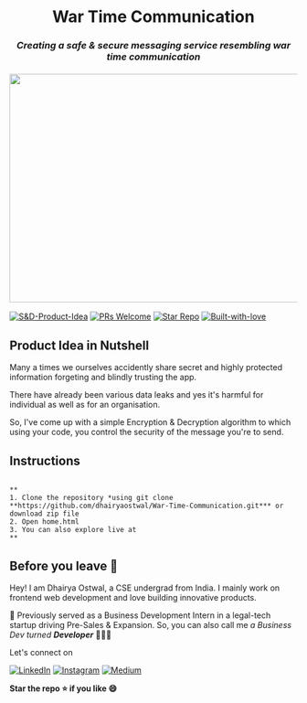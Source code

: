 <h1 align="center">War Time Communication</h1>
  <h3 align = "center"><i>Creating a safe & secure messaging service resembling war time communication</i><br><br>
  <img align="center" src="https://media.defense.gov/2007/Sep/18/2000450331/-1/-1/0/070918-F-1234S-004.JPG" height="400px" width="650px">
<br></h3>

  

[![S&D-Product-Idea](https://img.shields.io/badge/Link-Product--idea-blue?&style=for-the-badge)](https://github.com/dhairyaostwal/War-Time-Communication/blob/master/README.md#product-idea-in-nutshell)
[![PRs Welcome](https://img.shields.io/badge/PRs-Welcome-brightyellow?&style=for-the-badge)](https://github.com/dhairyaostwal/War-Time-Communication/pulls)
[![Star Repo](https://img.shields.io/badge/Star--Repo-Thanks-ffc30b?&style=for-the-badge)](https://github.com/dhairyaostwal/War-Time-Communication/stargazers)
[![Built-with-love](https://img.shields.io/badge/built--with-&hearts;-e11584?&style=for-the-badge)](https://github.com/dhairyaostwal/War-Time-Communication/blob/master/README.md#before-you-leave-)


## Product Idea in Nutshell

Many a times we ourselves accidently share secret and highly protected information forgeting and blindly trusting the app. 

There have already been various data leaks and yes it's harmful for individual as well as for an organisation.

So, I've come up with a simple Encryption & Decryption algorithm to which using your code, you control the security of the message you're to send.

## Instructions

```

**
1. Clone the repository *using git clone **https://github.com/dhairyaostwal/War-Time-Communication.git*** or download zip file
2. Open home.html
3. You can also explore live at 
**

```

## Before you leave 🥺

Hey! I am Dhairya Ostwal, a CSE undergrad from India. I mainly work on frontend web development and love building innovative products. 

🌱 Previously served as a Business Development Intern in a legal-tech startup driving Pre-Sales & Expansion. So, you can also call me *a Business Dev turned **Developer*** 👨🏻‍💻

Let's connect on 

[![LinkedIn](https://img.shields.io/badge/-linkedin-blue?style=for-the-badge&logo=linkedin)](https://www.linkedin.com/in/dhairyaostwal/) [![Instagram](https://img.shields.io/badge/instagram-%23E4405F.svg?&style=for-the-badge&logo=instagram&logoColor=white)](https://www.instagram.com/dhairyaostwal/) [![Medium](https://img.shields.io/badge/-medium-black?style=for-the-badge&logo=medium)](https://medium.com/@dhairyaostwal)


**Star the repo ⭐️ if you like 😄**

